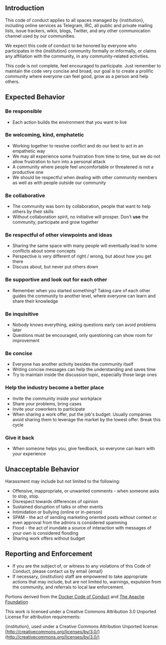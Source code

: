 ## Introduction

This code of conduct applies to all spaces managed by {institution}, including online services as Telegram, IRC, all public and private mailing lists, issue trackers, wikis, blogs, Twitter, and any other communication channel used by our communities.

We expect this code of conduct to be honored by everyone who participates in the {institution} community formally or informally, or claims any affiliation with the community, in any community-related activities.

This code is not complete, feel encouraged to participate. Just remember to maintain the code very concise and broad, our goal is to create a prolific community where everyone can feel good, grow as a person and help others.

## Expected Behavior

### Be responsible
- Each action builds the environment that you want to live
### Be welcoming, kind, emphatetic
- Working together to resolve conflict and do our best to act in an empathetic way
- We may all experience some frustration from time to time, but we do not allow frustration to turn into a personal attack
- A community where people feel uncomfortable or threatened is not a productive one
- We should be respectful when dealing with other community members as well as with people outside our community
### Be collaborative
- The community was born by collaboration, people that want to help others by their skills
- Without collaboration spirit, no initiative will prosper. Don't **use** the community, participate and grow together
### Be respectful of other viewpoints and ideas
- Sharing the same space with many people will eventually lead to some conflicts about some concepts
- Perspective is very different of right / wrong, but about how you get there
- Discuss about, but never put others down
### Be supportive and look out for each other
- Remember when you started something? Taking care of each other guides the community to another level,
where everyone can learn and share their knowledge
### Be inquisitive
- Nobody knows everything, asking questions early can avoid problems later
- Questions must be encouraged, only questioning can show room for improvement
### Be concise
- Everyone has another activity besides the community itself
- Writing concise messages can help the understanding and saves time
- Try to maintain inside the discussion topic, especially those large ones
### Help the industry become a better place
- Invite the community inside your workplace
- Share your problems, bring cases
- Invite your coworkers to participate
- When sharing a work offer, put the job's budget: Usually companies avoid sharing them to leverage the
market by the lowest offer. Break this cycle
### Give it back
- When someone helps you, give feedback, so everyone can learn with your experience

## Unacceptable Behavior

Harassment may include but not limited to the following:

- Offensive, inappropriate, or unwanted comments - when someone asks to stop, stop.
- Disrespect towards differences of opinion
- Sustained disruption of talks or other events
- Intimidation or bullying (online or in-person)
- SPAM - the act of sending marketing oriented posts without context or even approval from the admins is considered spamming
- Flood - the act of inundate a source of interaction with messages of your own is considered flooding
- Sharing work offers without budget

## Reporting and Enforcement

- If you are the subject of, or witness to any violations of this Code of Conduct, please contact us by email {email}
- If necessary, {institution} staff are empowered to take appropriate actions that may include, but are not limited to, warnings, expulsion from the community, and referrals to local law enforcement.

Portions derived from the [Docker Code of Conduct](https://github.com/docker/code-of-conduct) and [The Apache Foundation](https://www.apache.org/foundation/policies/conduct)

This work is licensed under a Creative Commons Attribution 3.0 Unported License For attribution requirements:

{institution}, used under a Creative Commons Attribution Unported license: [http://creativecommons.org/licenses/by/3.0/](http://creativecommons.org/licenses/by/3.0/)
